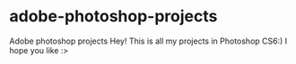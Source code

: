 # adobe-photoshop-projects
Adobe photoshop projects
Hey! This is all my projects in Photoshop CS6:) I hope you like :> 
